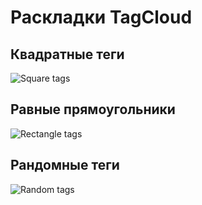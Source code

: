 # Раскладки TagCloud

## Квадратные теги

![Square tags](https://github.com/speedUpDev/tdd/tree/master/cs/TagsCloudVisualization/CloudsImages/square_cloud.bmp)

## Равные прямоугольники

![Rectangle tags](https://github.com/speedUpDev/tdd/tree/master/cs/TagsCloudVisualization/CloudsImages/rectangle_cloud.bmp)

## Рандомные теги

![Random tags](https://github.com/speedUpDev/tdd/tree/master/cs/TagsCloudVisualization/CloudsImages/random_cloud.bmp)